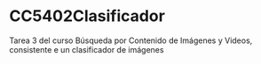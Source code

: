 # CC5402Clasificador
Tarea 3 del curso Búsqueda por Contenido de Imágenes y Videos, consistente e un clasificador de imágenes
